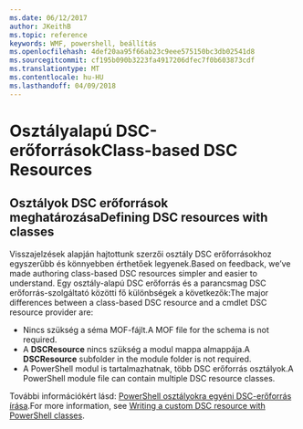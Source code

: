 ```yaml
---
ms.date: 06/12/2017
author: JKeithB
ms.topic: reference
keywords: WMF, powershell, beállítás
ms.openlocfilehash: 4def20aa95f66ab23c9eee575150bc3db02541d8
ms.sourcegitcommit: cf195b090b3223fa4917206dfec7f0b603873cdf
ms.translationtype: MT
ms.contentlocale: hu-HU
ms.lasthandoff: 04/09/2018
---
```

# <a name="class-based-dsc-resources"></a><span data-ttu-id="9d2a6-102">Osztályalapú DSC-erőforrások</span><span class="sxs-lookup"><span data-stu-id="9d2a6-102">Class-based DSC Resources</span></span>

## <a name="defining-dsc-resources-with-classes"></a><span data-ttu-id="9d2a6-103">Osztályok DSC erőforrások meghatározása</span><span class="sxs-lookup"><span data-stu-id="9d2a6-103">Defining DSC resources with classes</span></span>

<span data-ttu-id="9d2a6-104">Visszajelzések alapján hajtottunk szerzői osztály DSC erőforrásokhoz egyszerűbb és könnyebben érthetőek legyenek.</span><span class="sxs-lookup"><span data-stu-id="9d2a6-104">Based on feedback, we’ve made authoring class-based DSC resources simpler and easier to understand.</span></span>
<span data-ttu-id="9d2a6-105">Egy osztály-alapú DSC erőforrás és a parancsmag DSC erőforrás-szolgáltató közötti fő különbségek a következők:</span><span class="sxs-lookup"><span data-stu-id="9d2a6-105">The major differences between a class-based DSC resource and a cmdlet DSC resource provider are:</span></span>

* <span data-ttu-id="9d2a6-106">Nincs szükség a séma MOF-fájlt.</span><span class="sxs-lookup"><span data-stu-id="9d2a6-106">A MOF file for the schema is not required.</span></span>
* <span data-ttu-id="9d2a6-107">A **DSCResource** nincs szükség a modul mappa almappája.</span><span class="sxs-lookup"><span data-stu-id="9d2a6-107">A **DSCResource** subfolder in the module folder is not required.</span></span>
* <span data-ttu-id="9d2a6-108">A PowerShell modul is tartalmazhatnak, több DSC erőforrás osztályok.</span><span class="sxs-lookup"><span data-stu-id="9d2a6-108">A PowerShell module file can contain multiple DSC resource classes.</span></span>

<span data-ttu-id="9d2a6-109">További információkért lásd: [PowerShell osztályokra egyéni DSC-erőforrás írása](https://msdn.microsoft.com/powershell/dsc/authoringresource).</span><span class="sxs-lookup"><span data-stu-id="9d2a6-109">For more information, see [Writing a custom DSC resource with PowerShell classes](https://msdn.microsoft.com/powershell/dsc/authoringresource).</span></span>
